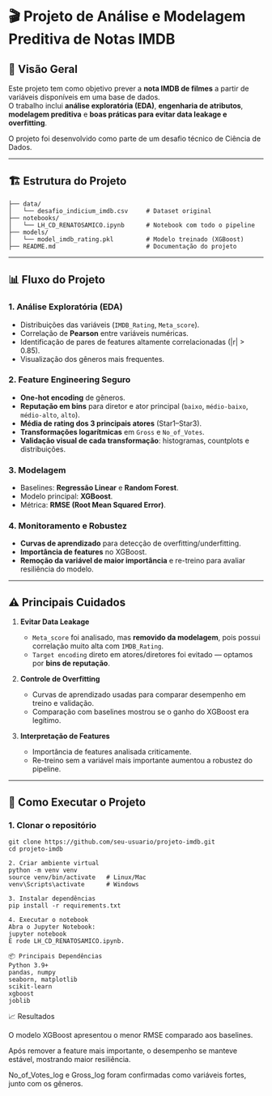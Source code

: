 # 🎬 Projeto de Análise e Modelagem Preditiva de Notas IMDB

## 📌 Visão Geral
Este projeto tem como objetivo prever a **nota IMDB de filmes** a partir de variáveis disponíveis em uma base de dados.  
O trabalho inclui **análise exploratória (EDA)**, **engenharia de atributos**, **modelagem preditiva** e **boas práticas para evitar data leakage e overfitting**.  

O projeto foi desenvolvido como parte de um desafio técnico de Ciência de Dados.  

---

## 🏗️ Estrutura do Projeto

```
├── data/
│   └── desafio_indicium_imdb.csv     # Dataset original
├── notebooks/
│   └── LH_CD_RENATOSAMICO.ipynb      # Notebook com todo o pipeline
├── models/
│   └── model_imdb_rating.pkl         # Modelo treinado (XGBoost)
├── README.md                         # Documentação do projeto
```

---

## 📊 Fluxo do Projeto

### 1. **Análise Exploratória (EDA)**
- Distribuições das variáveis (`IMDB_Rating`, `Meta_score`).  
- Correlação de **Pearson** entre variáveis numéricas.  
- Identificação de pares de features altamente correlacionadas (|r| > 0.85).  
- Visualização dos gêneros mais frequentes.  

### 2. **Feature Engineering Seguro**
- **One-hot encoding** de gêneros.  
- **Reputação em bins** para diretor e ator principal (`baixo`, `médio-baixo`, `médio-alto`, `alto`).  
- **Média de rating dos 3 principais atores** (Star1–Star3).  
- **Transformações logarítmicas** em `Gross` e `No_of_Votes`.  
- **Validação visual de cada transformação**: histogramas, countplots e distribuições.  

### 3. **Modelagem**
- Baselines: **Regressão Linear** e **Random Forest**.  
- Modelo principal: **XGBoost**.  
- Métrica: **RMSE (Root Mean Squared Error)**.  

### 4. **Monitoramento e Robustez**
- **Curvas de aprendizado** para detecção de overfitting/underfitting.  
- **Importância de features** no XGBoost.  
- **Remoção da variável de maior importância** e re-treino para avaliar resiliência do modelo.  

---

## ⚠️ Principais Cuidados

1. **Evitar Data Leakage**  
   - `Meta_score` foi analisado, mas **removido da modelagem**, pois possui correlação muito alta com `IMDB_Rating`.  
   - `Target encoding` direto em atores/diretores foi evitado — optamos por **bins de reputação**.  

2. **Controle de Overfitting**  
   - Curvas de aprendizado usadas para comparar desempenho em treino e validação.  
   - Comparação com baselines mostrou se o ganho do XGBoost era legítimo.  

3. **Interpretação de Features**  
   - Importância de features analisada criticamente.  
   - Re-treino sem a variável mais importante aumentou a robustez do pipeline.  

---

## 🚀 Como Executar o Projeto

### 1. Clonar o repositório
```
git clone https://github.com/seu-usuario/projeto-imdb.git
cd projeto-imdb

2. Criar ambiente virtual
python -m venv venv
source venv/bin/activate   # Linux/Mac
venv\Scripts\activate      # Windows

3. Instalar dependências
pip install -r requirements.txt

4. Executar o notebook
Abra o Jupyter Notebook:
jupyter notebook
E rode LH_CD_RENATOSAMICO.ipynb.

📦 Principais Dependências
Python 3.9+
pandas, numpy
seaborn, matplotlib
scikit-learn
xgboost
joblib
```

📈 Resultados

O modelo XGBoost apresentou o menor RMSE comparado aos baselines.

Após remover a feature mais importante, o desempenho se manteve estável, mostrando maior resiliência.

No_of_Votes_log e Gross_log foram confirmadas como variáveis fortes, junto com os gêneros.

